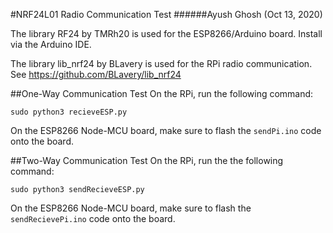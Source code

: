 #NRF24L01 Radio Communication Test
######Ayush Ghosh (Oct 13, 2020)

The library RF24 by TMRh20 is used for the ESP8266/Arduino board. Install via the Arduino IDE.

The library lib_nrf24 by BLavery is used for the RPi radio communication. See https://github.com/BLavery/lib_nrf24

##One-Way Communication Test
On the RPi, run the following command:
```
sudo python3 recieveESP.py
```

On the ESP8266 Node-MCU board, make sure to flash the `sendPi.ino` code onto the board.

##Two-Way Communication Test
On the RPi, run the the following command:
```
sudo python3 sendRecieveESP.py
```

On the ESP8266 Node-MCU board, make sure to flash the `sendRecievePi.ino` code onto the board.
